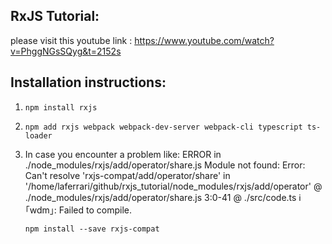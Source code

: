 ## RxJS Tutorial:

please visit this youtube link : https://www.youtube.com/watch?v=PhggNGsSQyg&t=2152s



## Installation instructions:

1. `npm install rxjs`

2. `npm add rxjs webpack webpack-dev-server webpack-cli typescript ts-loader`

3. In case you encounter a problem like:
   ERROR in ./node_modules/rxjs/add/operator/share.js
   Module not found: Error: Can't resolve 'rxjs-compat/add/operator/share' in '/home/laferrari/github/rxjs_tutorial/node_modules/rxjs/add/operator'
    @ ./node_modules/rxjs/add/operator/share.js 3:0-41
    @ ./src/code.ts
   ℹ ｢wdm｣: Failed to compile.

   `npm install --save rxjs-compat`

